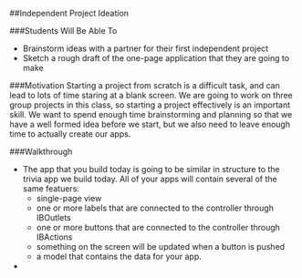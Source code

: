 ##Independent Project Ideation

###Students Will Be Able To
- Brainstorm ideas with a partner for their first independent project
- Sketch a rough draft of the one-page application that they are going to make

###Motivation
Starting a project from scratch is a difficult task, and can lead to lots of time staring at a blank screen. We are going to work on three group projects in this class, so starting a project effectively is an important skill. We want to spend enough time brainstorming and planning so that we have a well formed idea before we start, but we also need to leave enough time to actually create our apps.

###Walkthrough
- The app that you build today is going to be similar in structure to the trivia app we build today. All of your apps will contain several of the same featuers:
  - single-page view 
  - one or more labels that are connected to the controller through IBOutlets
  - one or more buttons that are connected to the controller through IBActions
  - something on the screen will be updated when a button is pushed
  - a model that contains the data for your app.
- 

